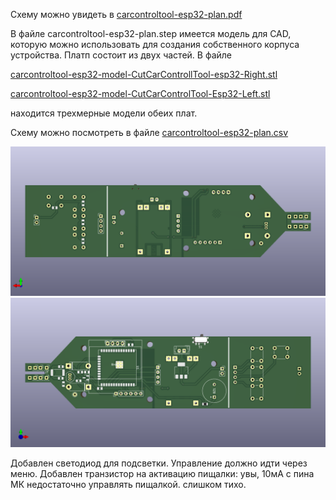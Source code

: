 Схему можно увидеть в [carcontroltool-esp32-plan.pdf](carcontroltool-esp32-plan.pdf)

В файле carcontroltool-esp32-plan.step имеется модель для CAD, которую можно использовать для создания собственного корпуса устройства.
Платп состоит из двух частей. В файле

[carcontroltool-esp32-model-CutCarControllTool-esp32-Right.stl](cad\carcontroltool-esp32\carcontroltool-esp32-model-CutCarControllTool-esp32-Right.stl)


[carcontroltool-esp32-model-CutCarControlTool-Esp32-Left.stl](cad\carcontroltool-esp32\carcontroltool-esp32-model-CutCarControlTool-Esp32-Left.stl)

находится трехмерные модели обеих плат.


Схему можно посмотреть в файле [carcontroltool-esp32-plan.csv](carcontroltool-esp32-plan.csv)

![](carcontroltool-esp32-plan-bottom.png)
![](carcontroltool-esp32-plan-top.png)


Добавлен светодиод для подсветки. Управление должно идти через меню.
Добавлен транзистор на активацию пищалки: увы, 10мА с пина МК недостаточно управлять пищалкой. слишком тихо.
